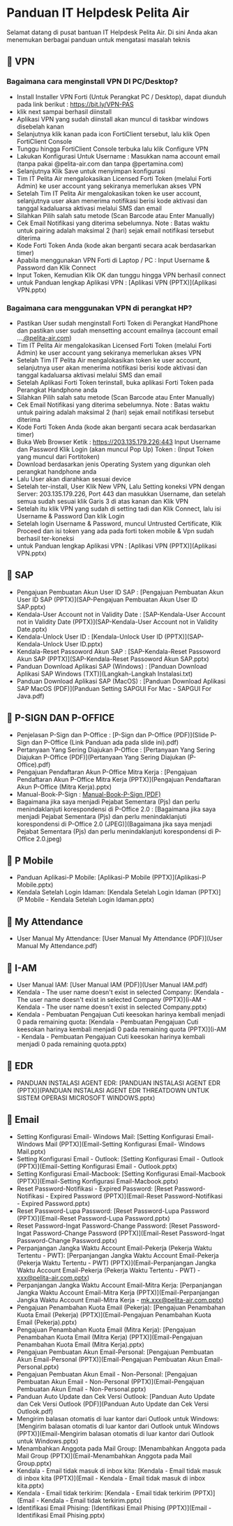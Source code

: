 # Panduan IT Helpdesk Pelita Air

Selamat datang di pusat bantuan IT Helpdesk Pelita Air. Di sini Anda akan menemukan berbagai panduan untuk mengatasi masalah teknis
## 🔹 VPN
### Bagaimana cara menginstall VPN DI PC/Desktop?
- Install Installer VPN Forti (Untuk Perangkat PC / Desktop), dapat diunduh pada link berikut : https://bit.ly/VPN-PAS
- klik next sampai berhasil diinstall
- Aplikasi VPN yang sudah diinstall akan muncul di taskbar windows disebelah kanan
- Selanjutnya klik kanan pada icon FortiClient tersebut, lalu klik Open FortiClient Console 
- Tunggu hingga FortiClient Console terbuka lalu klik Configure VPN 
- Lakukan Konfigurasi Untuk Username : Masukkan nama account email (tanpa pakai @pelita-air.com dan tanpa @pertamina.com)
- Selanjutnya Klik Save untuk menyimpan konfigurasi
- Tim IT Pelita Air mengalokasikan Licensed Forti Token (melalui Forti Admin) ke user account yang sekiranya memerlukan akses VPN
- Setelah Tim IT Pelita Air mengalokasikan token ke user account, selanjutnya user akan menerima notifikasi berisi kode aktivasi dan tanggal kadaluarsa aktivasi melalui SMS dan email 
- Silahkan Pilih salah satu metode (Scan Barcode atau Enter Manually) 
- Cek Email Notifikasi yang diterima sebelumnya. Note : Batas waktu untuk pairing adalah maksimal 2 (hari) sejak email notifikasi tersebut diterima
- Kode Forti Token Anda (kode akan berganti secara acak berdasarkan timer)
- Apabila menggunakan VPN Forti di Laptop / PC : Input Username & Password dan Klik Connect
- Input Token, Kemudian Klik OK dan tunggu hingga VPN berhasil connect
- untuk Panduan lengkap Aplikasi VPN : [Aplikasi VPN (PPTX)](Aplikasi VPN.pptx)

### Bagaimana cara menggunakan VPN di perangkat HP?
- Pastikan User sudah menginstall Forti Token di Perangkat HandPhone dan pastikan user sudah mensetting account emailnya (account email ….@pelita-air.com) 
- Tim IT Pelita Air mengalokasikan Licensed Forti Token (melalui Forti Admin) ke user account yang sekiranya memerlukan akses VPN
- Setelah Tim IT Pelita Air mengalokasikan token ke user account, selanjutnya user akan menerima notifikasi berisi kode aktivasi dan tanggal kadaluarsa aktivasi melalui SMS dan email 
- Setelah Aplikasi Forti Token terinstall, buka aplikasi Forti Token pada Perangkat Handphone anda
- Silahkan Pilih salah satu metode (Scan Barcode atau Enter Manually) 
- Cek Email Notifikasi yang diterima sebelumnya. Note : Batas waktu untuk pairing adalah maksimal 2 (hari) sejak email notifikasi tersebut diterima
- Kode Forti Token Anda (kode akan berganti secara acak berdasarkan timer)
- Buka Web Browser Ketik : https://203.135.179.226:443 Input Username dan Password Klik Login (akan muncul Pop Up) Token : (Input Token yang muncul dari Fortitoken)
- Download berdasarkan jenis Operating System yang digunkan oleh perangkat handphone anda
- Lalu User akan diarahkan sesuai device
- Setelah ter-install, User Klik New VPN, Lalu Setting koneksi VPN dengan Server: 203.135.179.226, Port 443 dan masukkan Username, dan setelah semua sudah sesuai klik Garis 3 di atas kanan       dan Klik VPN
- Setelah itu klik VPN yang sudah di setting tadi dan Klik Connect, lalu isi Username & Password Dan klik Login
- Setelah login Username & Password, muncul Untrusted Certificate, Klik Proceed dan isi token yang ada pada forti token mobile & Vpn sudah berhasil ter-koneksi
- untuk Panduan lengkap Aplikasi VPN : [Aplikasi VPN (PPTX)](Aplikasi VPN.pptx)


## 🔹 SAP
- Pengajuan Pembuatan Akun User ID SAP : [Pengajuan Pembuatan Akun User ID SAP (PPTX)](SAP-Pengajuan Pembuatan Akun User ID SAP.pptx)
- Kendala-User Account not in Validity Date : [SAP-Kendala-User Account not in Validity Date (PPTX)](SAP-Kendala-User Account not in Validity Date.pptx)
- Kendala-Unlock User ID : [Kendala-Unlock User ID (PPTX)](SAP-Kendala-Unlock User ID.pptx)
- Kendala-Reset Passoword Akun SAP : [SAP-Kendala-Reset Passoword Akun SAP (PPTX)](SAP-Kendala-Reset Passoword Akun SAP.pptx)
- Panduan Download Aplikasi SAP (Windows) : [Panduan Download Aplikasi SAP Windows (TXT)](Langkah-Langkah Instalasi.txt)
- Panduan Download Aplikasi SAP (MacOS) : [Panduan Download Aplikasi SAP MacOS (PDF)](Panduan Setting SAPGUI For Mac - SAPGUI For Java.pdf)
## 🔹 P-SIGN DAN P-OFFICE
- Penjelasan P-Sign dan P-Office : [P-Sign dan P-Office (PDF)](Slide P-Sign dan P-Office (Link Panduan ada pada slide ini).pdf)
- Pertanyaan Yang Sering Diajukan P-Office : [Pertanyaan Yang Sering Diajukan P-Office (PDF)](Pertanyaan Yang Sering Diajukan (P-Office).pdf)
- Pengajuan Pendaftaran Akun P-Office Mitra Kerja : [Pengajuan Pendaftaran Akun P-Office Mitra Kerja (PPTX)](Pengajuan Pendaftaran Akun P-Office (Mitra Kerja).pptx)
- Manual-Book-P-Sign : [Manual-Book-P-Sign (PDF)](Manual-Book-P-Sign.pdf)
- Bagaimana jika saya menjadi Pejabat Sementara (Pjs) dan perlu menindaklanjuti korespondensi di P-Office 2.0 : [Bagaimana jika saya menjadi Pejabat Sementara (Pjs) dan perlu menindaklanjuti korespondensi di P-Office 2.0 (JPEG)](Bagaimana jika saya menjadi Pejabat Sementara (Pjs) dan perlu menindaklanjuti korespondensi di P-Office 2.0.jpeg)
## 🔹 P Mobile
- Panduan Aplikasi-P Mobile: [Aplikasi-P Mobile (PPTX)](Aplikasi-P Mobile.pptx)
- Kendala Setelah Login Idaman: [Kendala Setelah Login Idaman (PPTX)](P Mobile - Kendala Setelah Login Idaman.pptx)
## 🔹 My Attendance
- User Manual My Attendance: [User Manual My Attendance (PDF)](User Manual My Attendance.pdf)
## 🔹 I-AM
- User Manual IAM: [User Manual IAM (PDF)](User Manual IAM.pdf)
- Kendala - The user name doesn't exist in selected Company: [Kendala - The user name doesn't exist in selected Company (PPTX)](i-AM - Kendala - The user name doesn't exist in selected Company.pptx)
- Kendala - Pembuatan Pengajuan Cuti keesokan harinya kembali menjadi 0 pada remaining quota: [Kendala - Pembuatan Pengajuan Cuti keesokan harinya kembali menjadi 0 pada remaining quota (PPTX)](i-AM - Kendala - Pembuatan Pengajuan Cuti keesokan harinya kembali menjadi 0 pada remaining quota.pptx)
## 🔹 EDR
- PANDUAN INSTALASI AGENT EDR: [PANDUAN INSTALASI AGENT EDR (PPTX)](PANDUAN INSTALASI AGENT EDR THREATDOWN UNTUK SISTEM OPERASI MICROSOFT WINDOWS.pptx)
## 🔹 Email
- Setting Konfigurasi Email- Windows Mail: [Setting Konfigurasi Email- Windows Mail (PPTX)](Email-Setting Konfigurasi Email- Windows Mail.pptx)
- Setting Konfigurasi Email - Outlook: [Setting Konfigurasi Email - Outlook (PPTX)](Email-Setting Konfigurasi Email - Outlook.pptx)
- Setting Konfigurasi Email-Macbook: [Setting Konfigurasi Email-Macbook (PPTX)](Email-Setting Konfigurasi Email-Macbook.pptx)
- Reset Password-Notifikasi - Expired Password: [Reset Password-Notifikasi - Expired Password (PPTX)](Email-Reset Password-Notifikasi - Expired Password.pptx)
- Reset Password-Lupa Password: [Reset Password-Lupa Password (PPTX)](Email-Reset Password-Lupa Password.pptx)
- Reset Password-Ingat Password-Change Password: [Reset Password-Ingat Password-Change Password (PPTX)](Email-Reset Password-Ingat Password-Change Password.pptx)
- Perpanjangan Jangka Waktu Account Email-Pekerja (Pekerja Waktu Tertentu - PWT): [Perpanjangan Jangka Waktu Account Email-Pekerja (Pekerja Waktu Tertentu - PWT) (PPTX)](Email-Perpanjangan Jangka Waktu Account Email-Pekerja (Pekerja Waktu Tertentu - PWT) - xxx@pelita-air.com.pptx)
- Perpanjangan Jangka Waktu Account Email-Mitra Kerja: [Perpanjangan Jangka Waktu Account Email-Mitra Kerja (PPTX)](Email-Perpanjangan Jangka Waktu Account Email-Mitra Kerja - mk.xxx@pelita-air.com.pptx)
- Pengajuan Penambahan Kuota Email (Pekerja): [Pengajuan Penambahan Kuota Email (Pekerja) (PPTX)](Email-Pengajuan Penambahan Kuota Email (Pekerja).pptx)
- Pengajuan Penambahan Kuota Email (Mitra Kerja): [Pengajuan Penambahan Kuota Email (Mitra Kerja) (PPTX)](Email-Pengajuan Penambahan Kuota Email (Mitra Kerja).pptx)
- Pengajuan Pembuatan Akun Email-Personal: [Pengajuan Pembuatan Akun Email-Personal (PPTX)](Email-Pengajuan Pembuatan Akun Email-Personal.pptx)
- Pengajuan Pembuatan Akun Email - Non-Personal: [Pengajuan Pembuatan Akun Email - Non-Personal (PPTX)](Email-Pengajuan Pembuatan Akun Email - Non-Personal.pptx)
- Panduan Auto Update dan Cek Versi Outlook: [Panduan Auto Update dan Cek Versi Outlook (PDF)](Panduan Auto Update dan Cek Versi Outlook.pdf)
- Mengirim balasan otomatis di luar kantor dari Outlook untuk Windows: [Mengirim balasan otomatis di luar kantor dari Outlook untuk Windows (PPTX)](Email-Mengirim balasan otomatis di luar kantor dari Outlook untuk Windows.pptx)
- Menambahkan Anggota pada Mail Group: [Menambahkan Anggota pada Mail Group (PPTX)](Email-Menambahkan Anggota pada Mail Group.pptx)
- Kendala - Email tidak masuk di inbox kita: [Kendala - Email tidak masuk di inbox kita (PPTX)](Email - Kendala - Email tidak masuk di inbox kita.pptx)
- Kendala - Email tidak terkirim: [Kendala - Email tidak terkirim (PPTX)](Email - Kendala - Email tidak terkirim.pptx)
- Identifikasi Email Phising: [Identifikasi Email Phising (PPTX)](Email - Identifikasi Email Phising.pptx)